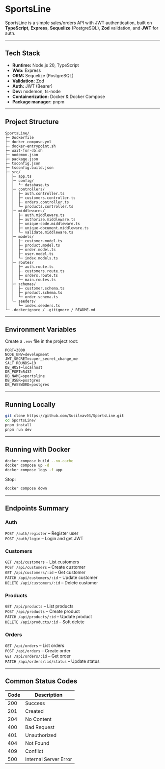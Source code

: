 # SportsLine

SportsLine is a simple sales/orders API with JWT authentication, built on **TypeScript**, **Express**, **Sequelize** (PostgreSQL), **Zod** validation, and **JWT** for auth.

---

## Tech Stack

- **Runtime:** Node.js 20, TypeScript
- **Web:** Express
- **ORM:** Sequelize (PostgreSQL)
- **Validation:** Zod
- **Auth:** JWT (Bearer)
- **Dev:** nodemon, ts-node
- **Containerization:** Docker & Docker Compose
- **Package manager:** pnpm

---

## Project Structure

```
SportsLine/
├─ Dockerfile
├─ docker-compose.yml
├─ docker-entrypoint.sh
├─ wait-for-db.sh
├─ nodemon.json
├─ package.json
├─ tsconfig.json
├─ tsconfig.build.json
├─ src/
│  ├─ app.ts
│  ├─ config/
│  │  └─ database.ts
│  ├─ controllers/
│  │  ├─ auth.controller.ts
│  │  ├─ customers.controller.ts
│  │  ├─ orders.controller.ts
│  │  └─ products.controller.ts
│  ├─ middlewares/
│  │  ├─ auth.middleware.ts
│  │  ├─ authorize.middleware.ts
│  │  ├─ unique-code.middleware.ts
│  │  ├─ unique-document.middleware.ts
│  │  └─ validate.middleware.ts
│  ├─ models/
│  │  ├─ customer.model.ts
│  │  ├─ product.model.ts
│  │  ├─ order.model.ts
│  │  ├─ user.model.ts
│  │  └─ index.models.ts
│  ├─ routes/
│  │  ├─ auth.route.ts
│  │  ├─ customers.route.ts
│  │  ├─ orders.route.ts
│  │  └─ main.routes.ts
│  ├─ schemas/
│  │  ├─ customer.schema.ts
│  │  ├─ product.schema.ts
│  │  └─ order.schema.ts
│  └─ seeders/
│     └─ index.seeders.ts
└─ .dockerignore / .gitignore / README.md
```

---

## Environment Variables

Create a `.env` file in the project root:

```env
PORT=3000
NODE_ENV=development
JWT_SECRET=super_secret_change_me
SALT_ROUNDS=10
DB_HOST=localhost
DB_PORT=5432
DB_NAME=sportsline
DB_USER=postgres
DB_PASSWORD=postgres
```

---

## Running Locally

```bash
git clone https://github.com/Susilvav03/SportsLine.git
cd SportsLine/
pnpm install
pnpm run dev
```

---

## Running with Docker

```bash
docker compose build --no-cache
docker compose up -d
docker compose logs -f app
```

Stop:
```bash
docker compose down
```

---

## Endpoints Summary

### Auth
`POST /auth/register` – Register user  
`POST /auth/login` – Login and get JWT

### Customers
`GET /api/customers` – List customers  
`POST /api/customers` – Create customer  
`GET /api/customers/:id` – Get customer  
`PATCH /api/customers/:id` – Update customer  
`DELETE /api/customers/:id` – Delete customer

### Products
`GET /api/products` – List products  
`POST /api/products` – Create product  
`PATCH /api/products/:id` – Update product  
`DELETE /api/products/:id` – Soft delete

### Orders
`GET /api/orders` – List orders  
`POST /api/orders` – Create order  
`GET /api/orders/:id` – Get order  
`PATCH /api/orders/:id/status` – Update status

---

## Common Status Codes

| Code | Description |
|------|--------------|
| 200 | Success |
| 201 | Created |
| 204 | No Content |
| 400 | Bad Request |
| 401 | Unauthorized |
| 404 | Not Found |
| 409 | Conflict |
| 500 | Internal Server Error |
